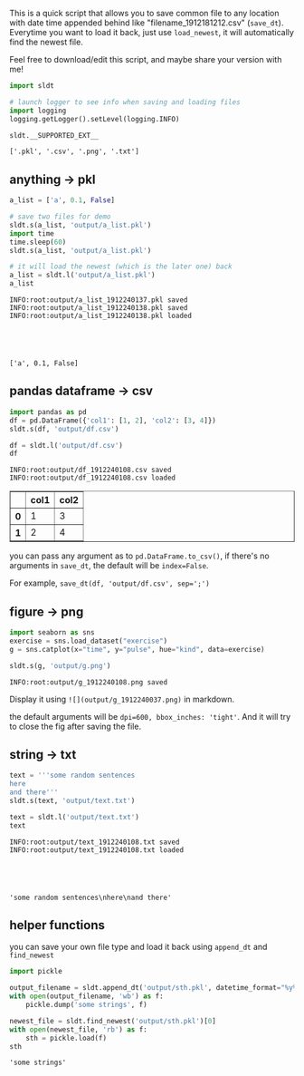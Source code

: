 
This is a quick script that allows you to save common file to any location with date time appended behind like "filename_1912181212.csv" (`save_dt`). Everytime you want to load it back, just use `load_newest`, it will automatically find the newest file.

Feel free to download/edit this script, and maybe share your version with me!


```python
import sldt
```


```python
# launch logger to see info when saving and loading files
import logging
logging.getLogger().setLevel(logging.INFO)
```


```python
sldt.__SUPPORTED_EXT__
```




    ['.pkl', '.csv', '.png', '.txt']



## anything → pkl


```python
a_list = ['a', 0.1, False]

# save two files for demo
sldt.s(a_list, 'output/a_list.pkl')
import time
time.sleep(60)
sldt.s(a_list, 'output/a_list.pkl')

# it will load the newest (which is the later one) back
a_list = sldt.l('output/a_list.pkl')
a_list
```

    INFO:root:output/a_list_1912240137.pkl saved
    INFO:root:output/a_list_1912240138.pkl saved
    INFO:root:output/a_list_1912240138.pkl loaded





    ['a', 0.1, False]



## pandas dataframe → csv


```python
import pandas as pd
df = pd.DataFrame({'col1': [1, 2], 'col2': [3, 4]})
sldt.s(df, 'output/df.csv')

df = sldt.l('output/df.csv')
df
```

    INFO:root:output/df_1912240108.csv saved
    INFO:root:output/df_1912240108.csv loaded



<table border="1" class="dataframe">
  <thead>
    <tr style="text-align: right;">
      <th></th>
      <th>col1</th>
      <th>col2</th>
    </tr>
  </thead>
  <tbody>
    <tr>
      <th>0</th>
      <td>1</td>
      <td>3</td>
    </tr>
    <tr>
      <th>1</th>
      <td>2</td>
      <td>4</td>
    </tr>
  </tbody>
</table>


you can pass any argument as to `pd.DataFrame.to_csv()`, if there's no arguments in `save_dt`, the default will be `index=False`.

For example, `save_dt(df, 'output/df.csv', sep=';')`

## figure → png


```python
import seaborn as sns
exercise = sns.load_dataset("exercise")
g = sns.catplot(x="time", y="pulse", hue="kind", data=exercise)

sldt.s(g, 'output/g.png')
```

    INFO:root:output/g_1912240108.png saved


Display it using `![](output/g_1912240037.png)` in markdown.

the default arguments will be `dpi=600, bbox_inches: 'tight'`. And it will try to close the fig after saving the file.

## string → txt


```python
text = '''some random sentences
here
and there'''
sldt.s(text, 'output/text.txt')

text = sldt.l('output/text.txt')
text
```

    INFO:root:output/text_1912240108.txt saved
    INFO:root:output/text_1912240108.txt loaded





    'some random sentences\nhere\nand there'



## helper functions

you can save your own file type and load it back using `append_dt` and `find_newest`


```python
import pickle

output_filename = sldt.append_dt('output/sth.pkl', datetime_format="%y%m%d%H%M")[0] # it returns a tuple as (filename, extension)
with open(output_filename, 'wb') as f:
    pickle.dump('some strings', f)
```


```python
newest_file = sldt.find_newest('output/sth.pkl')[0]
with open(newest_file, 'rb') as f:
    sth = pickle.load(f)
sth
```




    'some strings'




```python

```
